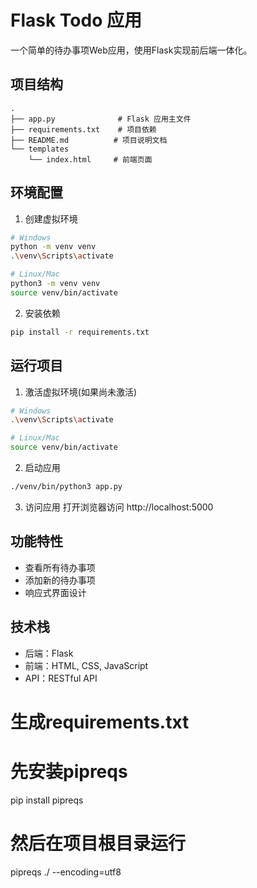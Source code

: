# Flask Todo 应用

一个简单的待办事项Web应用，使用Flask实现前后端一体化。

## 项目结构

```
.
├── app.py              # Flask 应用主文件
├── requirements.txt    # 项目依赖
├── README.md          # 项目说明文档
└── templates          
    └── index.html     # 前端页面
```

## 环境配置

1. 创建虚拟环境
```bash
# Windows
python -m venv venv
.\venv\Scripts\activate

# Linux/Mac
python3 -m venv venv
source venv/bin/activate
```

2. 安装依赖
```bash
pip install -r requirements.txt
```

## 运行项目

1. 激活虚拟环境(如果尚未激活)
```bash
# Windows
.\venv\Scripts\activate

# Linux/Mac
source venv/bin/activate
```

2. 启动应用
```bash
./venv/bin/python3 app.py     
```

3. 访问应用
打开浏览器访问 http://localhost:5000

## 功能特性

- 查看所有待办事项
- 添加新的待办事项
- 响应式界面设计

## 技术栈

- 后端：Flask
- 前端：HTML, CSS, JavaScript
- API：RESTful API

# 生成requirements.txt
# 先安装pipreqs
pip install pipreqs

# 然后在项目根目录运行
pipreqs ./ --encoding=utf8